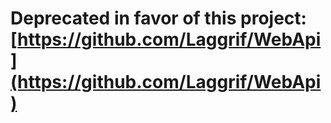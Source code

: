 # Deprecated in favor of this project: [https://github.com/Laggrif/WebApi](https://github.com/Laggrif/WebApi)

